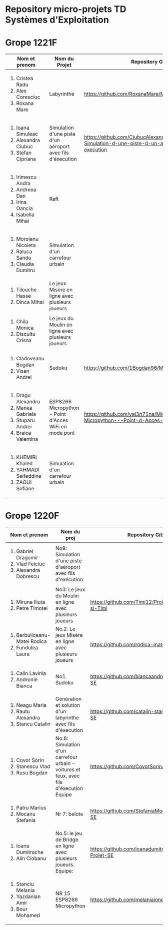 Repository micro-projets TD Systèmes d'Exploitation 
=====
Grope 1221F
===========

| Nom et prenom | Nom du Projet | Repository Github | 
|--------------|--------------------|-------------------|
|<ol><li>Cristea Radu</li><li>Alex Coresciuc </li><li>Roxana Mare</ol> | Labyrinthe |https://github.com/RoxanaMare/Micro_Projet_SE_Labirinth |
|<ol><li>Ioana Simuleac </li><li>Alexandra Ciubuc</li><li>Stefan Cipriana</ol>| Simulation d'une piste d'un aéroport avec fils d'éxecution|https://github.com/CiubucAlexandra/MicroProjet-Simulation-d-une-piste-d-un-aeroport-avec-fils-d-execution |
|<ol><li>Irimescu Andra </li><li>Andreea Dan</li><li>Irina Oancia</li><li>Isabella Mihai </li></ol> |Raft||
|<ol><li>Moroianu Nicoleta</li><li>Raluca Sandu </li><li>Claudia Dumitru </li></ol>|Simulation d'un carrefour urbain||
|<ol><li>Tilouche Hasse</li><li>Dinca Mihai </li></ol>|Le jeux Misère en ligne avec plusieurs joueurs||
|<ol><li>Chila Monica</li><li>Discultu Crisna</li></ol>|Le jeux du Moulin en ligne avec plusieurs joueurs||
|<ol><li>Cladoveanu Bogdan</li><li>Visan Andrei</li></ol>|Sudoku|https://github.com/1Bogdan96/Micro-travaux-Sudoku|
|<ol><li>Dragu Alexandru</li><li>Manea Gabriela</li><li>Stuparu Andrei</li><li>Braica Valentina</li></ol>|ESP8266 Micropython - Point d'Acces WiFi en mode pont|https://github.com/val3n71na/Micro_Projet_SE_ESP8266-Micropython---Point-d-Acces-WiFi-en-mode-pont|
|<ol><li>KHEMIRI Khaled</li><li>YAHMADI Seifeddine</li><li>ZAOUI Sofiane</li></ol>|Simulation d'un carrefour urbain||


Grope 1220F
===========
| Nom et prenom | Nom du proj | Repository Github | 
|--------------|--------------------|-------------------|
|<ol><li>Gabriel Dragomir</li><li>Vlad Felciuc</li><li>Alexandra Dobrescu</ol> | No9: Simulation d'une piste d'aéroport avec fils d'exécution. |
|<ol><li>Miruna Iliuta </li><li>Petre Timotei</li></ol>|No3: Le jeux du Moulin en ligne avec plusieurs joueurs|https://github.com/Timi12/Proiect-SE-Miruna-si-Timi |
|<ol><li>Barbuliceanu-Matei Rodica </li><li>Fundulea Laura</li></ol> |No.2: Le jeux Misère en ligne avec plusieurs joueurs|https://github.com/rodica-mateib/Projet-SE|
|<ol><li>Calin Lavinia</li><li>Andronie Bianca</li></ol>|No1. Sudoku|https://github.com/biancaandronie/MicroTravaux-SE|
|<ol><li>Neagu Maria</li><li>Rautu Alexandra </li><li>Stancu Catalin</li></ol>|Génération et solution d'un labyrinthe avec fils d'éxecution |https://github.com/catalin-stancu/MicroTravaux-SE|
|<ol><li>Covor Sorin</li><li>Stanescu Vlad</li><li>Rusu Bogdan</li></ol>|No.8: Simulation d'un carrefour urbain - voitures et feux, avec fils d'éxecution Equipe|https://github.com/CovorSorin/Projet-SE|
|<ol><li>Patru Marius</li><li>Mocanu Stefania</li></ol>|Nr 7: belote |https://github.com/StefaniaMocanu/Projet-no-7-SE|
|<ol><li>Ioana Dumitrache </li><li>Alin Ciobanu</li></ol>|No.5: le jeu de Bridge en ligne avec plusieurs joueurs. Equipe: |https://github.com/ioanadumitrache/Micro-Projet-SE|
|<ol><li>Stanciu Melania </li><li>Yazdanian Amir</li><li>Bour Mohamed </li></ol>|NR 15 ESP8266 Micropython|https://github.com/melaniaionela/ProjetSE|
